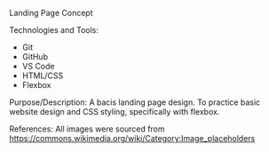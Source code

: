 Landing Page Concept

Technologies and Tools:
- Git
- GitHub
- VS Code
- HTML/CSS
- Flexbox

Purpose/Description:
A bacis landing page design.
To practice basic website design and CSS styling, specifically with flexbox.

References:
All images were sourced from https://commons.wikimedia.org/wiki/Category:Image_placeholders